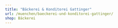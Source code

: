 ```yaml
---
title: "Bäckerei & Konditorei Gattinger"
url: /muenchen/baeckerei-und-konditorei-gattinger/
shop: Bäckerei
---
```

